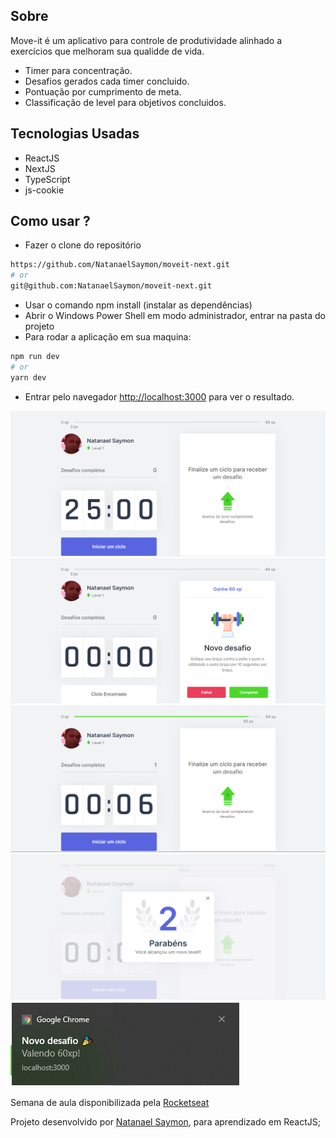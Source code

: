 

## Sobre

Move-it é um aplicativo para controle de produtividade alinhado a exercícios que melhoram sua qualidde de vida.

- Timer para concentração.
- Desafios gerados cada timer concluido.
- Pontuação por cumprimento de meta.
- Classificação de level para objetivos concluidos.

## Tecnologias Usadas

- ReactJS
- NextJS
- TypeScript
- js-cookie

## Como usar ?

- Fazer o clone do repositório
```bash
https://github.com/NatanaelSaymon/moveit-next.git
# or
git@github.com:NatanaelSaymon/moveit-next.git
```
- Usar o comando npm install (instalar as dependências)
- Abrir o Windows Power Shell em modo administrador, entrar na pasta do projeto
- Para rodar a aplicação em sua maquina:
```bash
npm run dev
# or
yarn dev
```
- Entrar pelo navegador [http://localhost:3000](http://localhost:3000) para ver o resultado.


<div>
    <img src="https://raw.githubusercontent.com/NatanaelSaymon/moveit-next/main/public/image/img-01.png"/>
</div>

<div>
    <img src="https://raw.githubusercontent.com/NatanaelSaymon/moveit-next/main/public/image/img-02.png"/>
</div>

<div>
    <img src="https://raw.githubusercontent.com/NatanaelSaymon/moveit-next/main/public/image/img-03.png"/>
</div>

<div>
    <img src="https://raw.githubusercontent.com/NatanaelSaymon/moveit-next/main/public/image/img-modal.png"/>
</div>


<div>
    <img src="https://raw.githubusercontent.com/NatanaelSaymon/moveit-next/main/public/image/img-notificacao.png" />
</div>


Semana de aula disponibilizada pela [Rocketseat](https://rocketseat.com.br/)

Projeto desenvolvido por [Natanael Saymon](https://www.linkedin.com/in/natanael-saymon-2b9b18145/), para aprendizado em ReactJS;
